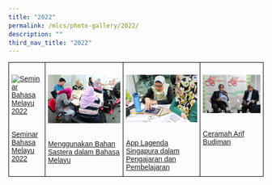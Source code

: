 ```yaml
---
title: "2022"
permalink: /mlcs/photo-gallery/2022/
description: ""
third_nav_title: "2022"
---
```

<style type="text/css">
.tg  {border-collapse:collapse;border-spacing:0;}
.tg td{border-color:black;border-style:solid;border-width:1px;font-family:Arial, sans-serif;font-size:14px;
  overflow:hidden;padding:10px 5px;word-break:normal;}
.tg th{border-color:black;border-style:solid;border-width:1px;font-family:Arial, sans-serif;font-size:14px;
  font-weight:normal;overflow:hidden;padding:10px 5px;word-break:normal;}
.tg .tg-0lax{text-align:left;vertical-align:top}
</style>
<table class="tg">
<thead>
  <tr>
    <td class="tg-0lax"><p><a href="/mlcs/photo-gallery/2022/seminar-bahasa-melayu-2022"><img src="![](/images/20220315_0196.jpeg)" alt="Seminar Bahasa Melayu 2022"></a></p><br><a href="/mlcs/photo-gallery/2022/seminar-bahasa-melayu-2022">
Seminar Bahasa Melayu 2022</a></td>
    <td class="tg-0lax"><p><a href="/mlcs/photo-gallery/2018/menggunakan-bahan-sastera-dalam-bahasa-melayu"><img src="/images/literature-in-malay-2018-(3).jpeg" alt="Menggunakan Bahan Sastera dalam Bahasa Melayu"></a></p><br><a href="/mlcs/photo-gallery/2018/menggunakan-bahan-sastera-dalam-bahasa-melayu">Menggunakan Bahan Sastera dalam Bahasa Melayu
</a></td>
    <td class="tg-0lax"><p><a href="/mlcs/photo-gallery/2018/app-lagenda-singapura-dalam-pengajaran-dan-pembelajaran"><img src="/images/app-lagenda-singapura-dalam-pengajaran-dan-pembelajaran-(4).jpeg" alt="App Lagenda Singapura dalam Pengajaran dan Pembelajaran"></a></p><br><a href="/mlcs/photo-gallery/2018/app-lagenda-singapura-dalam-pengajaran-dan-pembelajaran">App Lagenda Singapura dalam Pengajaran dan Pembelajaran</a></td>
		    <td class="tg-0lax"><p><a href="/mlcs/photo-gallery/2018/ceramah-arif-budiman"><img src="/images/ceramah-arif-budiman-2018-(5).jpeg" alt="Ceramah Arif Budiman"></a></p><br><a href="/mlcs/photo-gallery/2018/ceramah-arif-budiman">Ceramah Arif Budiman</a></td>
			</tr>
</thead>
</table>